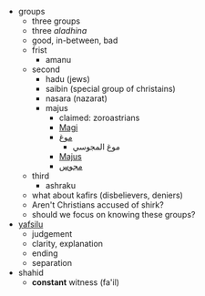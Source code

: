 - groups
    - three groups
    - three *aladhina*
    - good, in-between, bad
    - frist
        - amanu
    - second
        - hadu (jews)
        - saibin (special group of christains)
        - nasara (nazarat)
        - majus
            - claimed: zoroastrians
            - [Magi](https://en.wikipedia.org/wiki/Magi)
            - [موغ](https://ar.wikipedia.org/wiki/موغ)
                - موغ المجوسي
            - [Majus](https://en.wikipedia.org/wiki/Majus)
            - [مجوس](https://ar.wikipedia.org/wiki/مجوس)
    - third
        - ashraku
    - what about kafirs (disbelievers, deniers)
    - Aren't Christians accused of shirk?
    - should we focus on knowing these groups?
- [yafsilu](https://corpus.quran.com/qurandictionary.jsp?q=fSl)
    - judgement
    - clarity, explanation
    - ending
    - separation
- shahid
    - **constant** witness (fa'il)